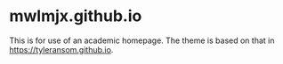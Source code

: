 # mwlmjx.github.io
This is for use of an academic homepage. The theme is based on that in https://tyleransom.github.io. 

